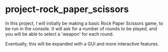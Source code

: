 # project-rock_paper_scissors
In this project, I will initially be making a basic Rock Paper Scissors game, to be run in the console. It will ask for a number of rounds to be played, and you will be able to select a 'weapon' for each round. 

Eventually, this will be expanded with a GUI and more interactive features.